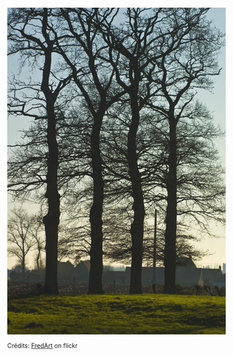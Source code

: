 ![Thomas](/images/2022-07-14.jpg)

Crédits: [FredArt](https://www.flickr.com/people/fredart/) on flickr